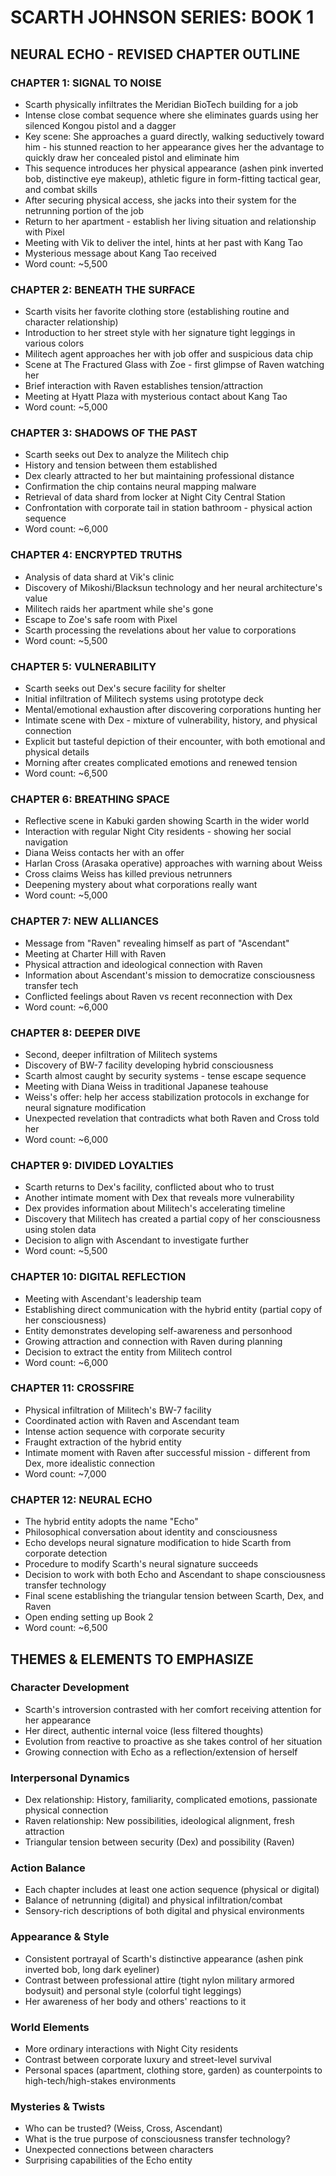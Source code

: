 # SCARTH JOHNSON SERIES: BOOK 1

## NEURAL ECHO - REVISED CHAPTER OUTLINE

### CHAPTER 1: SIGNAL TO NOISE

- Scarth physically infiltrates the Meridian BioTech building for a job
- Intense close combat sequence where she eliminates guards using her silenced Kongou pistol and a dagger
- Key scene: She approaches a guard directly, walking seductively toward him - his stunned reaction to her appearance gives her the advantage to quickly draw her concealed pistol and eliminate him
- This sequence introduces her physical appearance (ashen pink inverted bob, distinctive eye makeup), athletic figure in form-fitting tactical gear, and combat skills
- After securing physical access, she jacks into their system for the netrunning portion of the job
- Return to her apartment - establish her living situation and relationship with Pixel
- Meeting with Vik to deliver the intel, hints at her past with Kang Tao
- Mysterious message about Kang Tao received
- Word count: ~5,500

### CHAPTER 2: BENEATH THE SURFACE

- Scarth visits her favorite clothing store (establishing routine and character relationship)
- Introduction to her street style with her signature tight leggings in various colors
- Militech agent approaches her with job offer and suspicious data chip
- Scene at The Fractured Glass with Zoe - first glimpse of Raven watching her
- Brief interaction with Raven establishes tension/attraction
- Meeting at Hyatt Plaza with mysterious contact about Kang Tao
- Word count: ~5,000

### CHAPTER 3: SHADOWS OF THE PAST

- Scarth seeks out Dex to analyze the Militech chip
- History and tension between them established
- Dex clearly attracted to her but maintaining professional distance
- Confirmation the chip contains neural mapping malware
- Retrieval of data shard from locker at Night City Central Station
- Confrontation with corporate tail in station bathroom - physical action sequence
- Word count: ~6,000

### CHAPTER 4: ENCRYPTED TRUTHS

- Analysis of data shard at Vik's clinic
- Discovery of Mikoshi/Blacksun technology and her neural architecture's value
- Militech raids her apartment while she's gone
- Escape to Zoe's safe room with Pixel
- Scarth processing the revelations about her value to corporations
- Word count: ~5,500

### CHAPTER 5: VULNERABILITY

- Scarth seeks out Dex's secure facility for shelter
- Initial infiltration of Militech systems using prototype deck
- Mental/emotional exhaustion after discovering corporations hunting her
- Intimate scene with Dex - mixture of vulnerability, history, and physical connection
- Explicit but tasteful depiction of their encounter, with both emotional and physical details
- Morning after creates complicated emotions and renewed tension
- Word count: ~6,500

### CHAPTER 6: BREATHING SPACE

- Reflective scene in Kabuki garden showing Scarth in the wider world
- Interaction with regular Night City residents - showing her social navigation
- Diana Weiss contacts her with an offer
- Harlan Cross (Arasaka operative) approaches with warning about Weiss
- Cross claims Weiss has killed previous netrunners
- Deepening mystery about what corporations really want
- Word count: ~5,000

### CHAPTER 7: NEW ALLIANCES

- Message from "Raven" revealing himself as part of "Ascendant"
- Meeting at Charter Hill with Raven
- Physical attraction and ideological connection with Raven
- Information about Ascendant's mission to democratize consciousness transfer tech
- Conflicted feelings about Raven vs recent reconnection with Dex
- Word count: ~6,000

### CHAPTER 8: DEEPER DIVE

- Second, deeper infiltration of Militech systems
- Discovery of BW-7 facility developing hybrid consciousness
- Scarth almost caught by security systems - tense escape sequence
- Meeting with Diana Weiss in traditional Japanese teahouse
- Weiss's offer: help her access stabilization protocols in exchange for neural signature modification
- Unexpected revelation that contradicts what both Raven and Cross told her
- Word count: ~6,000

### CHAPTER 9: DIVIDED LOYALTIES

- Scarth returns to Dex's facility, conflicted about who to trust
- Another intimate moment with Dex that reveals more vulnerability
- Dex provides information about Militech's accelerating timeline
- Discovery that Militech has created a partial copy of her consciousness using stolen data
- Decision to align with Ascendant to investigate further
- Word count: ~5,500

### CHAPTER 10: DIGITAL REFLECTION

- Meeting with Ascendant's leadership team
- Establishing direct communication with the hybrid entity (partial copy of her consciousness)
- Entity demonstrates developing self-awareness and personhood
- Growing attraction and connection with Raven during planning
- Decision to extract the entity from Militech control
- Word count: ~6,000

### CHAPTER 11: CROSSFIRE

- Physical infiltration of Militech's BW-7 facility
- Coordinated action with Raven and Ascendant team
- Intense action sequence with corporate security
- Fraught extraction of the hybrid entity
- Intimate moment with Raven after successful mission - different from Dex, more idealistic connection
- Word count: ~7,000

### CHAPTER 12: NEURAL ECHO

- The hybrid entity adopts the name "Echo"
- Philosophical conversation about identity and consciousness
- Echo develops neural signature modification to hide Scarth from corporate detection
- Procedure to modify Scarth's neural signature succeeds
- Decision to work with both Echo and Ascendant to shape consciousness transfer technology
- Final scene establishing the triangular tension between Scarth, Dex, and Raven
- Open ending setting up Book 2
- Word count: ~6,500

## THEMES & ELEMENTS TO EMPHASIZE

### Character Development

- Scarth's introversion contrasted with her comfort receiving attention for her appearance
- Her direct, authentic internal voice (less filtered thoughts)
- Evolution from reactive to proactive as she takes control of her situation
- Growing connection with Echo as a reflection/extension of herself

### Interpersonal Dynamics

- Dex relationship: History, familiarity, complicated emotions, passionate physical connection
- Raven relationship: New possibilities, ideological alignment, fresh attraction
- Triangular tension between security (Dex) and possibility (Raven)

### Action Balance

- Each chapter includes at least one action sequence (physical or digital)
- Balance of netrunning (digital) and physical infiltration/combat
- Sensory-rich descriptions of both digital and physical environments

### Appearance & Style

- Consistent portrayal of Scarth's distinctive appearance (ashen pink inverted bob, long dark eyeliner)
- Contrast between professional attire (tight nylon military armored bodysuit) and personal style (colorful tight leggings)
- Her awareness of her body and others' reactions to it

### World Elements

- More ordinary interactions with Night City residents
- Contrast between corporate luxury and street-level survival
- Personal spaces (apartment, clothing store, garden) as counterpoints to high-tech/high-stakes environments

### Mysteries & Twists

- Who can be trusted? (Weiss, Cross, Ascendant)
- What is the true purpose of consciousness transfer technology?
- Unexpected connections between characters
- Surprising capabilities of the Echo entity
